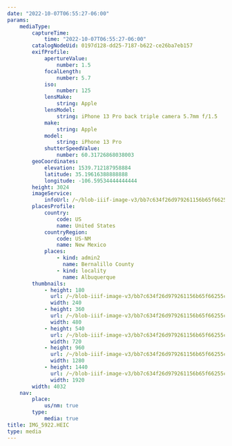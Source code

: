 ```yaml
---
date: "2022-10-07T06:55:27-06:00"
params:
    mediaType:
        captureTime:
            time: "2022-10-07T06:55:27-06:00"
        catalogNodeUid: 0197d128-dd25-7187-b622-ce26ba7eb157
        exifProfile:
            apertureValue:
                number: 1.5
            focalLength:
                number: 5.7
            iso:
                number: 125
            lensMake:
                string: Apple
            lensModel:
                string: iPhone 13 Pro back triple camera 5.7mm f/1.5
            make:
                string: Apple
            model:
                string: iPhone 13 Pro
            shutterSpeedValue:
                number: 60.31726868038003
        geoCoordinates:
            elevation: 1539.712187958884
            latitude: 35.19616388888888
            longitude: -106.59534444444444
        height: 3024
        imageService:
            infoUrl: /~/blob-iiif-image-v3/bb7c634f26d979261156b65f66255cf09d0e3f48e050629cdd07dd83c16f277c/info.json
        placesProfile:
            country:
                code: US
                name: United States
            countryRegion:
                code: US-NM
                name: New Mexico
            places:
                - kind: admin2
                  name: Bernalillo County
                - kind: locality
                  name: Albuquerque
        thumbnails:
            - height: 180
              url: /~/blob-iiif-image-v3/bb7c634f26d979261156b65f66255cf09d0e3f48e050629cdd07dd83c16f277c/full/240%2C180/0/default.jpg
              width: 240
            - height: 360
              url: /~/blob-iiif-image-v3/bb7c634f26d979261156b65f66255cf09d0e3f48e050629cdd07dd83c16f277c/full/480%2C360/0/default.jpg
              width: 480
            - height: 540
              url: /~/blob-iiif-image-v3/bb7c634f26d979261156b65f66255cf09d0e3f48e050629cdd07dd83c16f277c/full/720%2C540/0/default.jpg
              width: 720
            - height: 960
              url: /~/blob-iiif-image-v3/bb7c634f26d979261156b65f66255cf09d0e3f48e050629cdd07dd83c16f277c/full/1280%2C960/0/default.jpg
              width: 1280
            - height: 1440
              url: /~/blob-iiif-image-v3/bb7c634f26d979261156b65f66255cf09d0e3f48e050629cdd07dd83c16f277c/full/1920%2C1440/0/default.jpg
              width: 1920
        width: 4032
    nav:
        place:
            us/nm: true
        type:
            media: true
title: IMG_5922.HEIC
type: media
---
```

